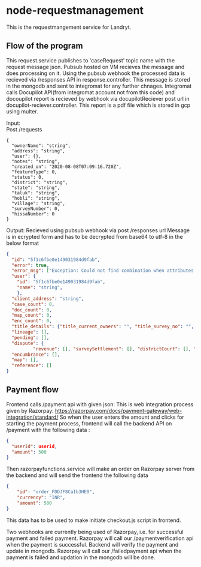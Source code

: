 # node-requestmanagement

This is the requestmangement service for Landryt.

## Flow of the program

This request.service publishes to 'caseRequest' topic name with the request message json. Pubsub hosted on VM recieves the message and does processing on it. Using the pubsub webhook the processed data is recieved via /responses API in response.controller. This message is stored in the mongodb and sent to integromat for any further chnages. Integromat calls Docupilot API(from integromat account not from this code) and docoupilot report is recieved by webhook via docupilotReciever post url in docupilot-reciever.controller. This report is a pdf file which is stored in gcp using multer.

Input: 	
Post /requests
```nodejs
{
  "ownerName": "string",
  "address": "string",
  "user": {},
  "notes": "string",
  "created_on": "2020-08-08T07:09:16.720Z",
  "featureType": 0,
  "status": 0,
  "district": "string",
  "state": "string",
  "taluk": "string",
  "hobli": "string",
  "village": "string",
  "surveyNumber": 0,
  "hissaNumber": 0
}
```
Output:
Recieved using pubsub webhook via post /responses url
Message is in ecrypted form and has to be decrypted from base64 to utf-8 in the below format
```json
{
  "id": "5f1c6fbe0e149031984d9fab",
  "error": true,
  "error_msg": ["Exception: Could not find combination when attributes are passed individually; Error: Error finding combination for district, taluk, hobli, village"],
  "user": {
  	"id": "5f1c6fbe0e149031984d9fab",
  	"name": "string",
  	},
  "client_address": "string",
  "case_count": 0,
  "doc_count": 0,
  "map_count": 0, 
  "enc_count": 0, 
  "title_details": {"title_current_owners": "", "title_survey_no": "", "title_village": "string", "title_hobli": "string", "title_district": "string", "title_state": "string", "title_extent": "", "title_land_use": ""},
  "lineage": [], 
  "pending": [],
  "dispute": {
          "revenue": [], "surveySettlement": [], "districtCourt": [], "highCourt": []},
  "encumbrance": [],
  "map": [],
  "reference": []
}
```


## Payment flow
Frontend calls /payment api with given json:
This is web integration process given by Razorpay: https://razorpay.com/docs/payment-gateway/web-integration/standard/
So when the user enters the amount and clicks for starting the payment process, frontend will call the backend API on /payment with the following data :
```json
{
  "userId": userid,
  "amount": 500    
}
```
Then razorpayfunctions.service will  make an order on Razorpay server from the backend and will send the frontend the following data
```json
{
    "id": "order_FDDJF8CaIb3HE0",
    "currency": "INR",
    "amount": 500
}
```
This data has to be used to make initiate checkout.js script in frontend.

Two webhooks are currently being used of Razorpay, i.e. for successful payment and failed payment.
Razorpay will call our /paymentverification api when the payment is successful. Backend will verify the payment and update in mongodb.
Razorpay will call our /failedpayment api when the payment is failed and updation in the mongodb will be done.

